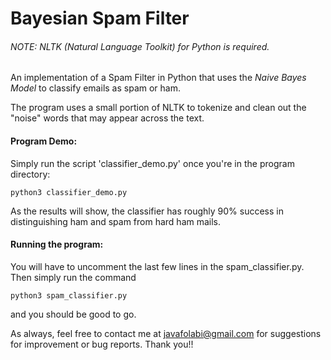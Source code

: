 # Bayesian Spam Filter

###### NOTE: NLTK (Natural Language Toolkit) for Python is required.

An implementation of a Spam Filter in Python that uses the _Naive Bayes Model_ to classify emails as spam or ham.

The program uses a small portion of NLTK to tokenize and clean out the "noise" words that may appear across the text.

#### Program Demo:

Simply run the script 'classifier_demo.py' once you're in the program directory:

```
python3 classifier_demo.py
```

As the results will show, the classifier has roughly 90% success in distinguishing ham and spam from hard ham mails.

#### Running the program:

You will have to uncomment the last few lines in the spam_classifier.py. Then simply run the command

```
python3 spam_classifier.py
```

and you should be good to go.

As always, feel free to contact me at javafolabi@gmail.com for suggestions for improvement or bug reports. Thank you!!


